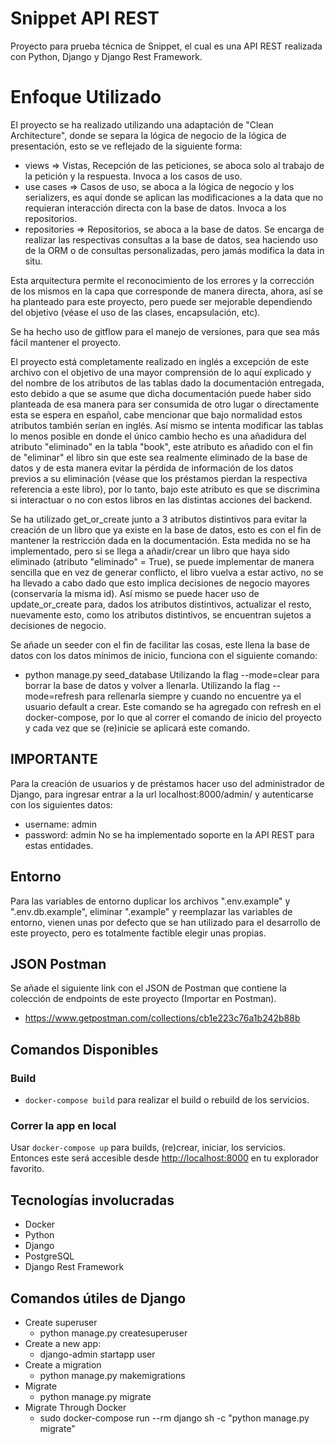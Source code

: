 # Snippet API REST

Proyecto para prueba técnica de Snippet, el cual es una API REST realizada con Python,
Django y Django Rest Framework.

# Enfoque Utilizado

El proyecto se ha realizado utilizando una adaptación de "Clean Architecture", donde se separa
la lógica de negocio de la lógica de presentación, esto se ve reflejado de la siguiente forma:

- views => Vistas, Recepción de las peticiones, se aboca solo al trabajo de la petición y la respuesta. 
Invoca a los casos de uso.
- use cases => Casos de uso, se aboca a la lógica de negocio y los serializers, es aquí donde se aplican
las modificaciones a la data que no requieran interacción directa con la base de datos. Invoca a los repositorios.
- repositories => Repositorios, se aboca a la base de datos. Se encarga de realizar las respectivas consultas a
la base de datos, sea haciendo uso de la ORM o de consultas personalizadas, pero jamás modifica la data in situ.

Esta arquitectura permite el reconocimiento de los errores y la corrección de los mismos en la capa que corresponde
de manera directa, ahora, así se ha planteado para este proyecto, pero puede ser mejorable dependiendo del objetivo
(véase el uso de las clases, encapsulación, etc).

Se ha hecho uso de gitflow para el manejo de versiones, para que sea más fácil mantener el proyecto.

El proyecto está completamente realizado en inglés a excepción de este archivo con el
objetivo de una mayor comprensión de lo aquí explicado y del nombre de los
atributos de las tablas dado la documentación entregada, esto debido a que se asume que
dicha documentación puede haber sido planteada de esa manera para ser consumida de otro lugar
o directamente esta se espera en español, cabe mencionar que bajo normalidad estos atributos
también serían en inglés. Así mismo se intenta modificar las tablas lo menos posible en donde
el único cambio hecho es una añadidura del atributo "eliminado" en la tabla "book",
este atributo es añadido con el fin de "eliminar" el libro sin que este sea realmente eliminado
de la base de datos y de esta manera evitar la pérdida de información de los datos previos a su
eliminación (véase que los préstamos pierdan la respectiva referencia a este libro), por lo tanto,
bajo este atributo es que se discrimina si interactuar o no con estos libros en las distintas acciones
del backend.

Se ha utilizado get_or_create junto a 3 atributos distintivos para evitar la creación de un libro
que ya existe en la base de datos, esto es con el fin de mantener la restricción dada en la documentación.
Esta medida no se ha implementado, pero si se llega a añadir/crear un libro que haya sido eliminado
(atributo "eliminado" = True), se puede implementar de manera sencilla que en vez de generar conflicto, el libro vuelva 
a estar activo, no se ha llevado a cabo dado que esto implica decisiones de negocio mayores (conservaría la misma id).
Así mismo se puede hacer uso de update_or_create para, dados los atributos distintivos, actualizar el resto, nuevamente 
esto, como los atributos distintivos, se encuentran sujetos a decisiones de negocio.

Se añade un seeder con el fin de facilitar las cosas, este llena la base de datos con los datos mínimos de inicio, 
funciona con el siguiente comando:
- python manage.py seed_database
Utilizando la flag --mode=clear para borrar la base de datos y volver a llenarla.
Utilizando la flag --mode=refresh para rellenarla siempre y cuando no encuentre ya el usuario default a crear.
Este comando se ha agregado con refresh en el docker-compose, por lo que al correr el comando de inicio del proyecto y
cada vez que se (re)inicie se aplicará este comando.

## IMPORTANTE
Para la creación de usuarios y de préstamos hacer uso del administrador de Django, para ingresar entrar
a la url localhost:8000/admin/ y autenticarse con los siguientes datos:
- username: admin
- password: admin
No se ha implementado soporte en la API REST para estas entidades.


## Entorno

Para las variables de entorno duplicar los archivos ".env.example" y ".env.db.example", eliminar ".example" y reemplazar
las variables de entorno, vienen unas por defecto que se han utilizado para el desarrollo de este proyecto, pero es
totalmente factible elegir unas propias.

## JSON Postman

Se añade el siguiente link con el JSON de Postman que contiene la colección de endpoints
de este proyecto (Importar en Postman).

- https://www.getpostman.com/collections/cb1e223c76a1b242b88b

## Comandos Disponibles

### Build

- `docker-compose build` para realizar el build o rebuild de los servicios.

### Correr la app en local

Usar `docker-compose up` para builds, (re)crear, iniciar, los servicios.
Entonces este será accesible desde [http://localhost:8000](http://localhost:8000)
en tu explorador favorito.

## Tecnologías involucradas

- Docker
- Python
- Django
- PostgreSQL
- Django Rest Framework

## Comandos útiles de Django

- Create superuser
    - python manage.py createsuperuser
- Create a new app:
    - django-admin startapp user
- Create a migration
    - python manage.py makemigrations
- Migrate
    - python manage.py migrate
- Migrate Through Docker
    - sudo docker-compose run --rm django sh -c "python manage.py migrate"